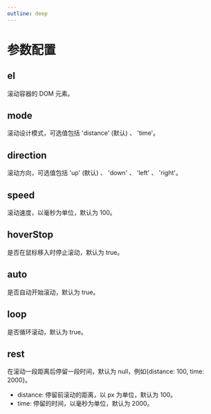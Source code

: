 ```yaml
---
outline: deep
---
```


# 参数配置

## el

滚动容器的 DOM 元素。

## mode

滚动设计模式，可选值包括 'distance' (默认) 、 'time'。

## direction

滚动方向，可选值包括 'up' (默认) 、 'down' 、 'left' 、 'right'。

## speed

滚动速度，以毫秒为单位，默认为 100。

## hoverStop

是否在鼠标移入时停止滚动，默认为 true。

## auto

是否自动开始滚动，默认为 true。

## loop

是否循环滚动，默认为 true。

## rest

在滚动一段距离后停留一段时间，默认为 null，例如{distance: 100, time: 2000}。

- distance: 停留前滚动的距离，以 px 为单位，默认为 100。
- time: 停留的时间，以毫秒为单位，默认为 2000。
